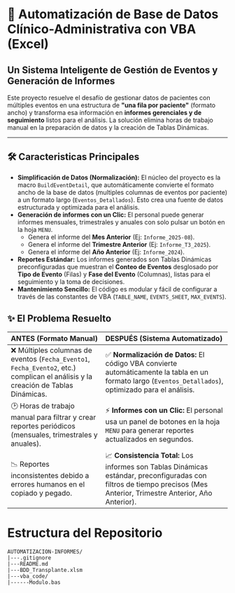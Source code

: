 # 🚀 Automatización de Base de Datos Clínico-Administrativa con VBA (Excel)

## Un Sistema Inteligente de Gestión de Eventos y Generación de Informes

Este proyecto resuelve el desafío de gestionar datos de pacientes con múltiples eventos en una estructura de **"una fila por paciente"** (formato ancho) y transforma esa información en **informes gerenciales y de seguimiento** listos para el análisis. La solución elimina horas de trabajo manual en la preparación de datos y la creación de Tablas Dinámicas. 

---

## 🛠️ Caracteristicas Principales
* **Simplificación de Datos (Normalización):** El núcleo del proyecto es la macro `BuildEventDetail`, que automáticamente convierte el formato ancho de la base de datos (multiples columnas de eventos por paciente) a un formato largo (`Eventos_Detallados`). Esto crea una fuente de datos estructurada y optimizada para el análisis.
* **Generación de informes con un Clic:** El personal puede generar informes mensuales, trimestrales y anuales con solo pulsar un botón en la hoja `MENU`.
    * Genera el informe del **Mes Anterior** (Ej: `Informe_2025-08`).
    * Genera el informe del **Trimestre Anterior** (Ej: `Informe_T3_2025`).
    * Genera el informe del **Año Anterior** (Ej: `Informe_2024`).
* **Reportes Estándar:** Los informes generados son Tablas Dinámicas preconfiguradas que muestran el **Conteo de Eventos** desglosado por **Tipo de Evento** (Filas) y **Fase del Evento** (Columnas), listas para el seguimiento y la toma de decisiones.
* **Mantenimiento Sencillo:** El código es modular y fácil de configurar a través de las constantes de VBA (`TABLE_NAME`, `EVENTS_SHEET`, `MAX_EVENTS`).

## ✨ El Problema Resuelto

| ANTES (Formato Manual) | DESPUÉS (Sistema Automatizado) |
| :--- | :--- |
| ❌ Múltiples columnas de eventos (`Fecha_Evento1`, `Fecha_Evento2`, etc.) complican el análisis y la creación de Tablas Dinámicas. | ✅ **Normalización de Datos:** El código VBA convierte automáticamente la tabla en un formato largo (`Eventos_Detallados`), optimizado para el análisis. |
| 🕑 Horas de trabajo manual para filtrar y crear reportes periódicos (mensuales, trimestrales y anuales). | ⚡ **Informes con un Clic:** El personal usa un panel de botones en la hoja `MENU` para generar reportes actualizados en segundos. |
| 📉 Reportes inconsistentes debido a errores humanos en el copiado y pegado. | 📈 **Consistencia Total:** Los informes son Tablas Dinámicas estándar, preconfiguradas con filtros de tiempo precisos (Mes Anterior, Trimestre Anterior, Año Anterior). |
# Estructura del Repositorio
```
AUTOMATIZACION-INFORMES/
|---.gitignore
|---README.md
|---BDD_Transplante.xlsm
|---vba_code/
|------Modulo.bas
```